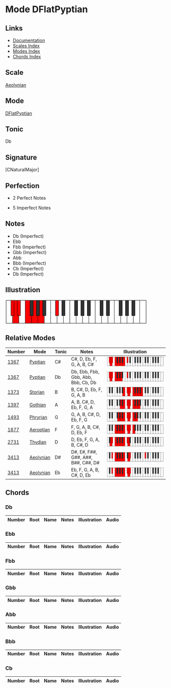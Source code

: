 # Mode DFlatPyptian

## Links

- [Documentation](index.md)
- [Scales Index](Scales.md)
- [Modes Index](Modes.md)
- [Chords Index](Chords.md)

## Scale

[Aeolynian](ScaleAeolynian.md)

## Mode

[DFlatPyptian](ModeDFlatPyptian.md)

## Tonic

Db

## Signature

[CNaturalMajor]

## Perfection

 - 2 Perfect Notes

 - 5 Imperfect Notes

## Notes

- Db (Imperfect)
- Ebb
- Fbb (Imperfect)
- Gbb (Imperfect)
- Abb
- Bbb (Imperfect)
- Cb (Imperfect)
- Db (Imperfect)

## Illustration

![DFlatPyptian](ModeDFlatPyptian.png)

## Relative Modes

| Number | Mode | Tonic | Notes | Illustration |
|--------|------|-------|-------|--------------|
| [1367](https://ianring.com/musictheory/scales/1367) | [Pyptian](ModePyptian.md) | C# | C#, D, Eb, F, G, A, B, C# | ![CSharpPyptian](ModeCSharpPyptian.png) |
| [1367](https://ianring.com/musictheory/scales/1367) | [Pyptian](ModePyptian.md) | Db | Db, Ebb, Fbb, Gbb, Abb, Bbb, Cb, Db | ![DFlatPyptian](ModeDFlatPyptian.png) |
| [1373](https://ianring.com/musictheory/scales/1373) | [Storian](ModeStorian.md) | B | B, C#, D, Eb, F, G, A, B | ![BNaturalStorian](ModeBNaturalStorian.png) |
| [1397](https://ianring.com/musictheory/scales/1397) | [Gothian](ModeGothian.md) | A | A, B, C#, D, Eb, F, G, A | ![ANaturalGothian](ModeANaturalGothian.png) |
| [1493](https://ianring.com/musictheory/scales/1493) | [Phryrian](ModePhryrian.md) | G | G, A, B, C#, D, Eb, F, G | ![GNaturalPhryrian](ModeGNaturalPhryrian.png) |
| [1877](https://ianring.com/musictheory/scales/1877) | [Aeroptian](ModeAeroptian.md) | F | F, G, A, B, C#, D, Eb, F | ![FNaturalAeroptian](ModeFNaturalAeroptian.png) |
| [2731](https://ianring.com/musictheory/scales/2731) | [Thydian](ModeThydian.md) | D | D, Eb, F, G, A, B, C#, D | ![DNaturalThydian](ModeDNaturalThydian.png) |
| [3413](https://ianring.com/musictheory/scales/3413) | [Aeolynian](ModeAeolynian.md) | D# | D#, E#, F##, G##, A##, B##, C##, D# | ![DSharpAeolynian](ModeDSharpAeolynian.png) |
| [3413](https://ianring.com/musictheory/scales/3413) | [Aeolynian](ModeAeolynian.md) | Eb | Eb, F, G, A, B, C#, D, Eb | ![EFlatAeolynian](ModeEFlatAeolynian.png) |

## Chords

### Db

| Number | Root | Name | Notes | Illustration | Audio |
|--------|------|------|-------|--------------|-------|

### Ebb

| Number | Root | Name | Notes | Illustration | Audio |
|--------|------|------|-------|--------------|-------|

### Fbb

| Number | Root | Name | Notes | Illustration | Audio |
|--------|------|------|-------|--------------|-------|

### Gbb

| Number | Root | Name | Notes | Illustration | Audio |
|--------|------|------|-------|--------------|-------|

### Abb

| Number | Root | Name | Notes | Illustration | Audio |
|--------|------|------|-------|--------------|-------|

### Bbb

| Number | Root | Name | Notes | Illustration | Audio |
|--------|------|------|-------|--------------|-------|

### Cb

| Number | Root | Name | Notes | Illustration | Audio |
|--------|------|------|-------|--------------|-------|

